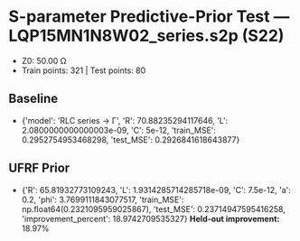 # S-parameter Predictive-Prior Test — LQP15MN1N8W02_series.s2p (S22)
- Z0: 50.00 Ω
- Train points: 321  |  Test points: 80

## Baseline
- {'model': 'RLC series -> Γ', 'R': 70.88235294117646, 'L': 2.0800000000000003e-09, 'C': 5e-12, 'train_MSE': 0.2952754953468298, 'test_MSE': 0.2926841618643877}

## UFRF Prior
- {'R': 65.81932773109243, 'L': 1.9314285714285718e-09, 'C': 7.5e-12, 'a': 0.2, 'phi': 3.7699111843077517, 'train_MSE': np.float64(0.2321095959025867), 'test_MSE': 0.23714947595416258, 'improvement_percent': 18.9742709535327}
**Held-out improvement:** 18.97%